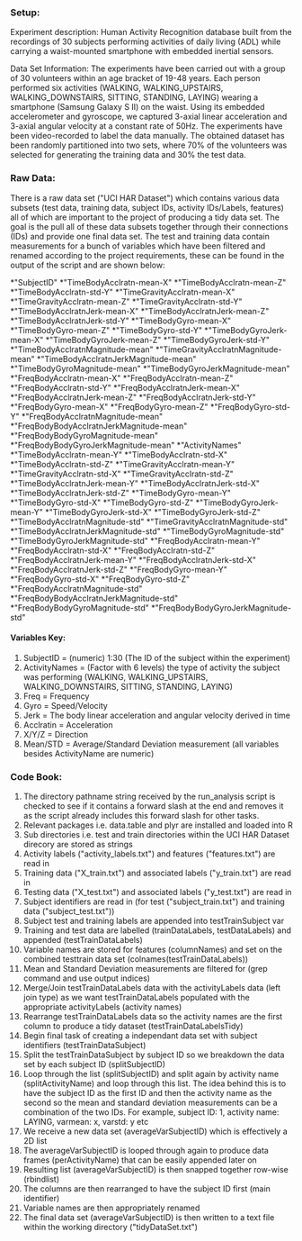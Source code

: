 ### Setup:

Experiment description: Human Activity Recognition database built from the recordings 
of 30 subjects performing activities of daily living (ADL) while carrying a waist-mounted 
smartphone with embedded inertial sensors.

Data Set Information: The experiments have been carried out with a group of 30 volunteers 
within an age bracket of 19-48 years. Each person performed six activities 
(WALKING, WALKING_UPSTAIRS, WALKING_DOWNSTAIRS, SITTING, STANDING, LAYING) 
wearing a smartphone (Samsung Galaxy S II) on the waist. Using its embedded 
accelerometer and gyroscope, we captured 3-axial linear acceleration and 
3-axial angular velocity at a constant rate of 50Hz. The experiments have 
been video-recorded to label the data manually. The obtained dataset has been 
randomly partitioned into two sets, where 70% of the volunteers was selected for 
generating the training data and 30% the test data. 

### Raw Data:

There is a raw data set ("UCI HAR Dataset") which contains various data subsets 
(test data, training data, subject IDs, activity IDs/Labels, features) all of which are
important to the project of producing a tidy data set. The goal is the pull all of these
data subsets together through their connections (IDs) and provide one final data set.
The test and training data contain measurements for a bunch of variables which have been filtered
and renamed according to the project requirements, these can be found in the output of the script
and are shown below:

*"SubjectID"
*"TimeBodyAcclratn-mean-X"
*"TimeBodyAcclratn-mean-Z"
*"TimeBodyAcclratn-std-Y"
*"TimeGravityAcclratn-mean-X"
*"TimeGravityAcclratn-mean-Z"
*"TimeGravityAcclratn-std-Y"
*"TimeBodyAcclratnJerk-mean-X"
*"TimeBodyAcclratnJerk-mean-Z"
*"TimeBodyAcclratnJerk-std-Y"
*"TimeBodyGyro-mean-X"
*"TimeBodyGyro-mean-Z"
*"TimeBodyGyro-std-Y"
*"TimeBodyGyroJerk-mean-X"
*"TimeBodyGyroJerk-mean-Z"
*"TimeBodyGyroJerk-std-Y"
*"TimeBodyAcclratnMagnitude-mean"
*"TimeGravityAcclratnMagnitude-mean"
*"TimeBodyAcclratnJerkMagnitude-mean"
*"TimeBodyGyroMagnitude-mean"
*"TimeBodyGyroJerkMagnitude-mean"
*"FreqBodyAcclratn-mean-X"
*"FreqBodyAcclratn-mean-Z"
*"FreqBodyAcclratn-std-Y"
*"FreqBodyAcclratnJerk-mean-X"
*"FreqBodyAcclratnJerk-mean-Z"
*"FreqBodyAcclratnJerk-std-Y"
*"FreqBodyGyro-mean-X"
*"FreqBodyGyro-mean-Z"
*"FreqBodyGyro-std-Y"
*"FreqBodyAcclratnMagnitude-mean"
*"FreqBodyBodyAcclratnJerkMagnitude-mean"
*"FreqBodyBodyGyroMagnitude-mean"
*"FreqBodyBodyGyroJerkMagnitude-mean"
*"ActivityNames"
*"TimeBodyAcclratn-mean-Y"
*"TimeBodyAcclratn-std-X"
*"TimeBodyAcclratn-std-Z"
*"TimeGravityAcclratn-mean-Y"
*"TimeGravityAcclratn-std-X"
*"TimeGravityAcclratn-std-Z"
*"TimeBodyAcclratnJerk-mean-Y"
*"TimeBodyAcclratnJerk-std-X"
*"TimeBodyAcclratnJerk-std-Z"
*"TimeBodyGyro-mean-Y"
*"TimeBodyGyro-std-X"
*"TimeBodyGyro-std-Z"
*"TimeBodyGyroJerk-mean-Y"
*"TimeBodyGyroJerk-std-X"
*"TimeBodyGyroJerk-std-Z"
*"TimeBodyAcclratnMagnitude-std"
*"TimeGravityAcclratnMagnitude-std"
*"TimeBodyAcclratnJerkMagnitude-std"
*"TimeBodyGyroMagnitude-std"
*"TimeBodyGyroJerkMagnitude-std"
*"FreqBodyAcclratn-mean-Y"
*"FreqBodyAcclratn-std-X"
*"FreqBodyAcclratn-std-Z"
*"FreqBodyAcclratnJerk-mean-Y"
*"FreqBodyAcclratnJerk-std-X"
*"FreqBodyAcclratnJerk-std-Z"
*"FreqBodyGyro-mean-Y"
*"FreqBodyGyro-std-X"
*"FreqBodyGyro-std-Z"
*"FreqBodyAcclratnMagnitude-std"
*"FreqBodyBodyAcclratnJerkMagnitude-std"
*"FreqBodyBodyGyroMagnitude-std"
*"FreqBodyBodyGyroJerkMagnitude-std"

#### Variables Key:

1. SubjectID = (numeric) 1:30 (The ID of the subject within the experiment)
2. ActivityNames = (Factor with 6 levels) the type of activity the subject was performing (WALKING, WALKING_UPSTAIRS, WALKING_DOWNSTAIRS, SITTING, STANDING, LAYING)
3. Freq = Frequency
4. Gyro = Speed/Velocity
5. Jerk = The body linear acceleration and angular velocity derived in time
6. Acclratin = Acceleration
7. X/Y/Z = Direction
8. Mean/STD = Average/Standard Deviation measurement
(all variables besides ActivityName are numeric)

### Code Book:

1. The directory pathname string received by the run_analysis script is checked to see if it contains a forward slash at the
end and removes it as the script already includes this forward slash for other tasks.
2. Relevant packages i.e. data.table and plyr are installed and loaded into R
3. Sub directories i.e. test and train directories within the UCI HAR Dataset direcory are stored as strings
4. Activity labels ("activity_labels.txt") and features ("features.txt") are read in
5. Training data ("X_train.txt") and associated labels ("y_train.txt") are read in
6. Testing data ("X_test.txt") and associated labels ("y_test.txt") are read in
7. Subject identifiers are read in (for test ("subject_train.txt") and training data ("subject_test.txt"))
8. Subject test and training labels are appended into testTrainSubject var
9. Training and test data are labelled (trainDataLabels, testDataLabels) and appended (testTrainDataLabels)
10. Variable names are stored for features (columnNames) and set on the combined testtrain data set (colnames(testTrainDataLabels))
11. Mean and Standard Deviation measurements are filtered for (grep command and use output indices)
12. Merge/Join testTrainDataLabels data with the activityLabels data (left join type) as we want testTrainDataLabels populated
with the appropriate activityLabels (activity names)
13. Rearrange testTrainDataLabels data so the activity names are the first column to produce a tidy dataset (testTrainDataLabelsTidy)
14. Begin final task of creating a independant data set with subject identifiers (testTrainDataSubject)
15. Split the testTrainDataSubject by subject ID so we breakdown the data set by each subject ID (splitSubjectID)
16. Loop through the list (splitSubjectID) and split again by activity name (splitActivityName) and loop through this list.
The idea behind this is to have the subject ID as the first ID and then the activity name as the second so the mean and standard
deviation measurements can be a combination of the two IDs. For example, subject ID: 1, activity name: LAYING, varmean: x, varstd: y etc
17. We receive a new data set (averageVarSubjectID) which is effectively a 2D list
18. The averageVarSubjectID is looped through again to produce data frames (perActivityName) that can be easily appended later on
19. Resulting list (averageVarSubjectID) is then snapped together row-wise (rbindlist)
20. The columns are then rearranged to have the subject ID first (main identifier)
21. Variable names are then appropriately renamed
22. The final data set (averageVarSubjectID) is then written to a text file within the working directory ("tidyDataSet.txt")
